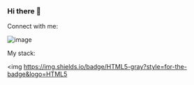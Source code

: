 ### Hi there 👋

Connect with me:

![image](https://user-images.githubusercontent.com/70090594/217798664-ca52486f-52d6-4405-ab8b-000d8fb36ba6.png)

My stack:
  
<img https://img.shields.io/badge/HTML5-gray?style=for-the-badge&logo=HTML5 </img>

<!--
**Faleksus/Faleksus** is a ✨ _special_ ✨ repository because its `README.md` (this file) appears on your GitHub profile.

Here are some ideas to get you started:

- 🔭 I’m currently working on ...
- 🌱 I’m currently learning ...
- 👯 I’m looking to collaborate on ...
- 🤔 I’m looking for help with ...
- 💬 Ask me about ...
- 📫 How to reach me: ...
- 😄 Pronouns: ...
- ⚡ Fun fact: ...
-->
